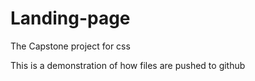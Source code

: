 # Landing-page
The Capstone project for css

This is a demonstration of how files are pushed to github